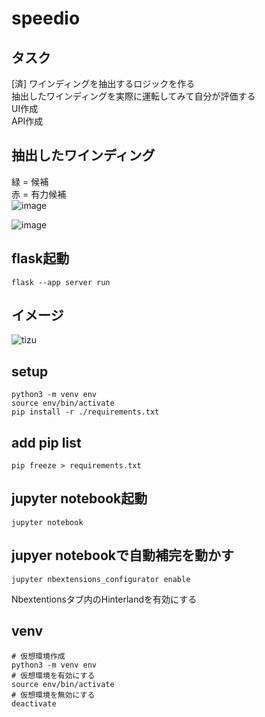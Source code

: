 # speedio

## タスク
[済] ワインディングを抽出するロジックを作る  
抽出したワインディングを実際に運転してみて自分が評価する  
UI作成  
API作成  

## 抽出したワインディング
緑 = 候補  
赤 = 有力候補  
![image](https://github.com/ritogk/speedio/assets/72111956/90c69e60-b7b2-4d2b-831f-112aeafaaf92)

![image](https://github.com/ritogk/speedio/assets/72111956/bfb7904c-dfb4-490a-92b5-0c05cc524bf0)



## flask起動
```
flask --app server run
```


## イメージ
![tizu](https://github.com/ritogk/speedio/assets/72111956/45f0e260-7a98-4e1a-8178-4b9bad5fdb3b)

## setup
```
python3 -m venv env
source env/bin/activate
pip install -r ./requirements.txt
```

## add pip list
```
pip freeze > requirements.txt
```

## jupyter notebook起動
```
jupyter notebook
```

## jupyer notebookで自動補完を動かす
```
jupyter nbextensions_configurator enable

```
Nbextentionsタブ内のHinterlandを有効にする

## venv
```
# 仮想環境作成
python3 -m venv env
# 仮想環境を有効にする
source env/bin/activate
# 仮想環境を無効にする
deactivate
```
